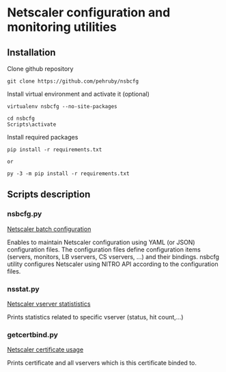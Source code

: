 # Netscaler configuration and monitoring utilities

## Installation

Clone github repository

```text
git clone https://github.com/pehruby/nsbcfg
```

Install virtual environment and activate it (optional)

```text
virtualenv nsbcfg --no-site-packages

cd nsbcfg
Scripts\activate
```

Install required packages

```text
pip install -r requirements.txt

or

py -3 -m pip install -r requirements.txt
```

## Scripts description

### nsbcfg.py
[Netscaler batch configuration](nsbcfg.md)

Enables to maintain Netscaler configuration using YAML (or JSON) configuration files. The configuration files define configuration items (servers, monitors, LB vservers, CS vservers, ...) and their bindings. nsbcfg utility configures Netscaler using NITRO API according to the configuration files.


### nsstat.py
[Netscaler vserver statististics](nsstat.md)

Prints statistics related to specific vserver (status, hit count,...)


### getcertbind.py
[Netscaler certificate usage](getcertbind.md)

Prints certificate and all vservers which is this certificate binded to.




